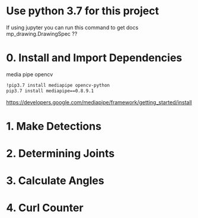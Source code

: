 # Use python 3.7 for this project
If using jupyter you can run this command to get docs mp_drawing.DrawingSpec ??
# 0. Install and Import Dependencies 
media pipe 
opencv

```bash
!pip3.7 install mediapipe opencv-python
pip3.7 install mediapipe==0.8.9.1
```

https://developers.google.com/mediapipe/framework/getting_started/install

# 1. Make Detections

# 2. Determining Joints

# 3. Calculate Angles

# 4. Curl Counter